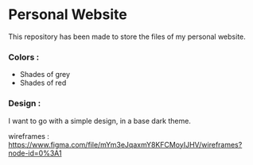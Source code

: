 # Personal Website

This repository has been made to store the files of my personal website.

### Colors :

- Shades of grey
- Shades of red

### Design :

I want to go with a simple design, in a base dark theme.

wireframes : https://www.figma.com/file/mYm3eJqaxmY8KFCMoyIJHV/wireframes?node-id=0%3A1

